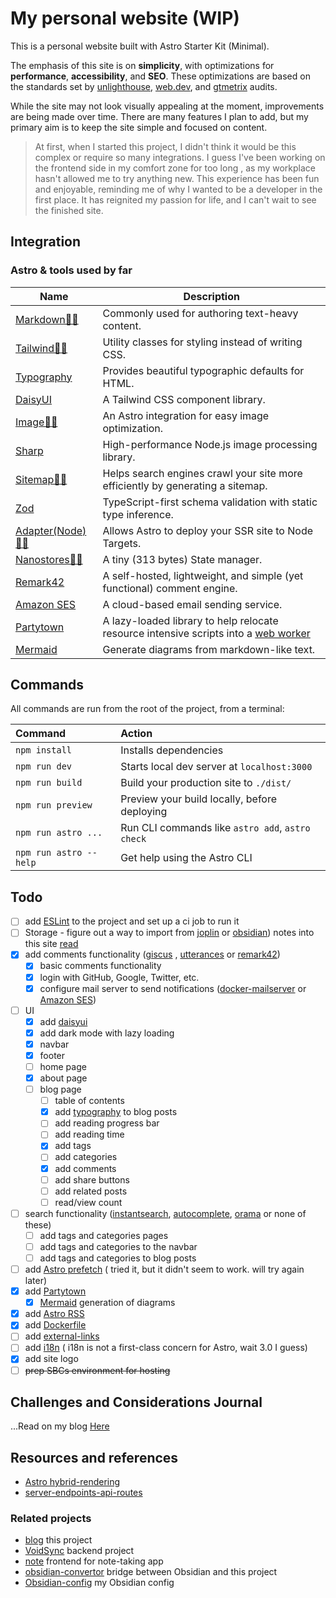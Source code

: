 # My personal website (WIP)

This is a personal website built with Astro Starter Kit (Minimal).

The emphasis of this site is on **simplicity**, with optimizations for
**performance**, **accessibility**, and **SEO**. These optimizations are based
on the standards set by
[unlighthouse](https://github.com/harlan-zw/unlighthouse),
[web.dev](https://web.dev/measure/), and [gtmetrix](https://gtmetrix.com/)
audits.

While the site may not look visually appealing at the moment, improvements are
being made over time. There are many features I plan to add, but my primary aim
is to keep the site simple and focused on content.

> At first, when I started this project, I didn't think it would be this complex
> or require so many integrations. I guess I've been working on the frontend
> side in my comfort zone for too long , as my workplace hasn't allowed me to
> try anything new. This experience has been fun and enjoyable, reminding me of
> why I wanted to be a developer in the first place. It has reignited my passion
> for life, and I can't wait to see the finished site.

## Integration

### Astro & tools used by far

| Name                                                                           | Description                                                                                                                                             |
| ------------------------------------------------------------------------------ | ------------------------------------------------------------------------------------------------------------------------------------------------------- |
| [Markdown🧑‍🚀](https://docs.astro.build/en/guides/markdown-content/)             | Commonly used for authoring text-heavy content.                                                                                                         |
| [Tailwind👨‍🚀](https://docs.astro.build/en/guides/integrations-guide/tailwind/)  | Utility classes for styling instead of writing CSS.                                                                                                     |
| [Typography](https://github.com/tailwindlabs/tailwindcss-typography)           | Provides beautiful typographic defaults for HTML.                                                                                                       |
| [DaisyUI](https://github.com/saadeghi/daisyui)                                 | A Tailwind CSS component library.                                                                                                                       |
| [Image👨‍🚀](https://docs.astro.build/en/guides/integrations-guide/image/)        | An Astro integration for easy image optimization.                                                                                                       |
| [Sharp](https://github.com/lovell/sharp)                                       | High-performance Node.js image processing library.                                                                                                      |
| [Sitemap👨‍🚀](https://docs.astro.build/en/guides/integrations-guide/sitemap/)    | Helps search engines crawl your site more efficiently by generating a sitemap.                                                                          |
| [Zod](https://github.com/colinhacks/zod)                                       | TypeScript-first schema validation with static type inference.                                                                                          |
| [Adapter(Node)👨‍🚀](https://docs.astro.build/en/guides/integrations-guide/node/) | Allows Astro to deploy your SSR site to Node Targets.                                                                                                   |
| [Nanostores👨‍🚀](https://docs.astro.build/en/core-concepts/sharing-state/)       | A tiny (313 bytes) State manager.                                                                                                                       |
| [Remark42](https://github.com/umputun/remark42)                                | A self-hosted, lightweight, and simple (yet functional) comment engine.                                                                                 |
| [Amazon SES](https://aws.amazon.com/ses/)                                      | A cloud-based email sending service.                                                                                                                    |
| [Partytown](https://partytown.builder.io/)                                     | A lazy-loaded library to help relocate resource intensive scripts into a [web worker](https://developer.mozilla.org/en-US/docs/Web/API/Web_Workers_API) |
| [Mermaid](https://github.com/mermaid-js/mermaid)                               | Generate diagrams from markdown-like text.                                                                                                              |

<!-- ### Font -->

<!-- - [inter](https://github.com/rsms/inter) -->

## Commands

All commands are run from the root of the project, from a terminal:

| Command                | Action                                           |
| :--------------------- | :----------------------------------------------- |
| `npm install`          | Installs dependencies                            |
| `npm run dev`          | Starts local dev server at `localhost:3000`      |
| `npm run build`        | Build your production site to `./dist/`          |
| `npm run preview`      | Preview your build locally, before deploying     |
| `npm run astro ...`    | Run CLI commands like `astro add`, `astro check` |
| `npm run astro --help` | Get help using the Astro CLI                     |

## Todo

- [ ] add [ESLint](https://docs.astro.build/en/editor-setup/#eslint) to the
      project and set up a ci job to run it
- [ ] Storage - figure out a way to import from [joplin](https://joplinapp.org/)
      or [obsidian](https://obsidian.md/)) notes into this site
      [read](https://github.com/LoneExile/blog#Storage)
- [x] add comments functionality ([giscus](https://github.com/giscus/giscus) ,
      [utterances](https://github.com/utterance/utterances) or
      [remark42](https://github.com/umputun/remark42))
  - [x] basic comments functionality
  - [x] login with GitHub, Google, Twitter, etc.
  - [x] configure mail server to send notifications
        ([docker-mailserver](https://github.com/docker-mailserver/docker-mailserver)
        or [Amazon SES](https://aws.amazon.com/ses/))
- [ ] UI
  - [x] add [daisyui](https://github.com/saadeghi/daisyui)
  - [x] add dark mode with lazy loading
  - [x] navbar
  - [x] footer
  - [ ] home page
  - [x] about page
  - [ ] blog page
    - [ ] table of contents
    - [x] add
          [typography](https://github.com/tailwindlabs/tailwindcss-typography)
          to blog posts
    - [ ] add reading progress bar
    - [ ] add reading time
    - [x] add tags
    - [ ] add categories
    - [x] add comments
    - [ ] add share buttons
    - [ ] add related posts
    - [ ] read/view count
- [ ] search functionality
      ([instantsearch](https://github.com/algolia/instantsearch),
      [autocomplete](https://github.com/algolia/autocomplete),
      [orama](https://github.com/oramasearch/orama) or none of these)
  - [ ] add tags and categories pages
  - [ ] add tags and categories to the navbar
  - [ ] add tags and categories to blog posts
- [ ] add
      [Astro prefetch](https://docs.astro.build/en/guides/integrations-guide/prefetch/)
      ( tried it, but it didn't seem to work. will try again later)
- [x] add
      [Partytown](https://docs.astro.build/en/guides/integrations-guide/partytown/)
  - [x] [Mermaid](https://github.com/mermaid-js/mermaid) generation of diagrams
- [x] add [Astro RSS](https://docs.astro.build/en/guides/rss/)
- [x] add [Dockerfile](https://docs.astro.build/en/recipes/docker/)
- [ ] add [external-links](https://docs.astro.build/en/recipes/external-links/)
- [ ] add [i18n](https://docs.astro.build/en/recipes/i18n/) ( i18n is not a
      first-class concern for Astro, wait 3.0 I guess)
- [x] add site logo
- [ ] ~~prep SBCs environment for hosting~~

## Challenges and Considerations Journal

...Read on my blog
[Here](https://voidbox.io/blogs/2023-05-13-Creating-a-Blog-A-Developer's-Journal/)

## Resources and references

- [Astro hybrid-rendering](https://astro.build/blog/hybrid-rendering/)
- [server-endpoints-api-routes](https://docs.astro.build/en/core-concepts/endpoints/#server-endpoints-api-routes)

### Related projects

- [blog](https://github.com/LoneExile/blog) this project
- [VoidSync](https://github.com/LoneExile/VoidSync) backend project
- [note](https://github.com/LoneExile/note) frontend for note-taking app
- [obsidian-convertor](https://github.com/LoneExile/obsidian-convertor) bridge
  between Obsidian and this project
- [Obsidian-config](https://github.com/LoneExile/Obsidian-config) my Obsidian
  config

<!-- https://github.com/adam-p/markdown-here/wiki/Markdown-Cheatsheet -->
